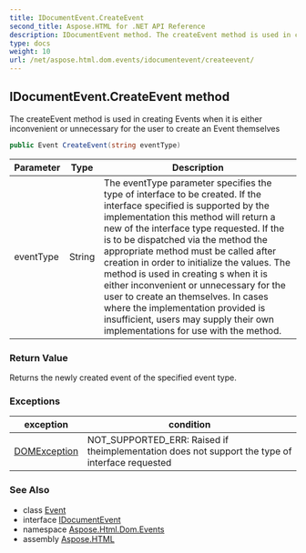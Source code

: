 ```yaml
---
title: IDocumentEvent.CreateEvent
second_title: Aspose.HTML for .NET API Reference
description: IDocumentEvent method. The createEvent method is used in creating Events when it is either inconvenient or unnecessary for the user to create an Event themselves
type: docs
weight: 10
url: /net/aspose.html.dom.events/idocumentevent/createevent/
---
```

## IDocumentEvent.CreateEvent method

The createEvent method is used in creating Events when it is either inconvenient or unnecessary for the user to create an Event themselves

```csharp
public Event CreateEvent(string eventType)
```

| Parameter | Type | Description |
| --- | --- | --- |
| eventType | String | The eventType parameter specifies the type of interface to be created. If the interface specified is supported by the implementation this method will return a new of the interface type requested. If the is to be dispatched via the method the appropriate method must be called after creation in order to initialize the values. The method is used in creating s when it is either inconvenient or unnecessary for the user to create an themselves. In cases where the implementation provided is insufficient, users may supply their own implementations for use with the method. |

### Return Value

Returns the newly created event of the specified event type.

### Exceptions

| exception | condition |
| --- | --- |
| [DOMException](../../../aspose.html.dom/domexception/) | NOT_SUPPORTED_ERR: Raised if theimplementation does not support the type of interface requested |

### See Also

* class [Event](../../event/)
* interface [IDocumentEvent](../)
* namespace [Aspose.Html.Dom.Events](../../../aspose.html.dom.events/)
* assembly [Aspose.HTML](../../../)
